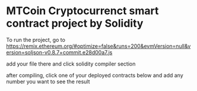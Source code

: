 # MTCoin Cryptocurrenct smart contract project by Solidity

To run the project, go to https://remix.ethereum.org/#optimize=false&runs=200&evmVersion=null&version=soljson-v0.8.7+commit.e28d00a7.js

add your file there and click solidity compiler section

after compiling, click one of your deployed contracts below and add any number you want to see the result

